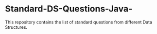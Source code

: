 # Standard-DS-Questions-Java-
This repository contains the list of standard questions from different Data Structures.
